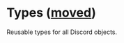 # Types ([moved](https://github.com/spec-tacles/spectacles.js))

Reusable types for all Discord objects.
